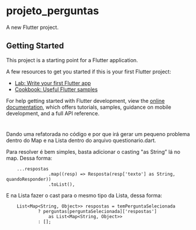 # projeto_perguntas

A new Flutter project.

## Getting Started

This project is a starting point for a Flutter application.

A few resources to get you started if this is your first Flutter project:

- [Lab: Write your first Flutter app](https://docs.flutter.dev/get-started/codelab)
- [Cookbook: Useful Flutter samples](https://docs.flutter.dev/cookbook)

For help getting started with Flutter development, view the
[online documentation](https://docs.flutter.dev/), which offers tutorials,
samples, guidance on mobile development, and a full API reference.
#

Dando uma refatorada no código e por que irá gerar um pequeno problema dentro do Map e na Lista dentro do arquivo questionario.dart.

Para resolver é bem simples, basta adicionar o casting "as String” lá no map. Dessa forma:

        ...respostas
                    .map((resp) => Resposta(resp['texto'] as String, quandoResponder))
                    .toList(),

E na Lista fazer o cast para o mesmo tipo da Lista, dessa forma:

        List<Map<String, Object>> respostas = temPerguntaSelecionada
                ? perguntas[perguntaSelecionada]['respostas']
                    as List<Map<String, Object>>
                : [];